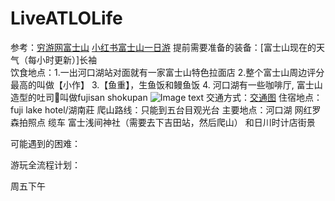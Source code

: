 # LiveATLOLife
参考：[穷游网富士山](https://place.qyer.com/poi/V2MJYlFiBzZTZw/)
[小红书富士山一日游](https://www.xiaohongshu.com/search_result?keyword=%25E5%25AF%258C%25E5%25A3%25AB%25E5%25B1%25B1%25E4%25B8%2580%25E6%2597%25A5%25E6%25B8%25B8&source=web_search_result_notes)
提前需要准备的装备：[富士山现在的天气（每小时更新）]长袖  
饮食地点：1.一出河口湖站对面就有一家富士山特色拉面店
2.整个富士山周边评分最高的叫做【小作】
3.【鱼重】，生鱼饭和鳗鱼饭
4. 河口湖有一些咖啡厅, 富士山造型的吐司🍞叫做fujisan shokupan
![Image text]()
交通方式：[交通图](https://www.yamanashi-kankou.jp/fujisanwatcher/cn/route/index.html)
住宿地点：fuji lake hotel/湖南莊
爬山路线：只能到五台目观光台 
主要地点：河口湖 网红罗森拍照点 缆车 富士浅间神社（需要去下吉田站，然后爬山） 和日川时计店街景

可能遇到的困难：

游玩全流程计划：



周五下午
